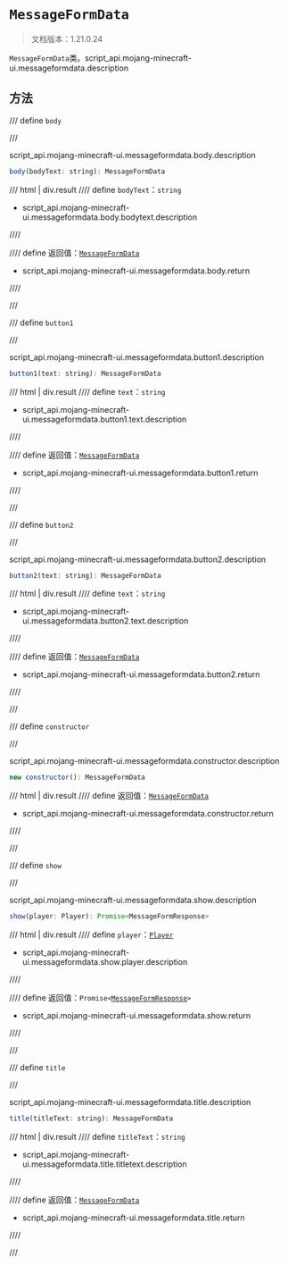 # `MessageFormData`

> 文档版本：1.21.0.24

`MessageFormData`类。script_api.mojang-minecraft-ui.messageformdata.description

## 方法

/// define
`body`


///

script_api.mojang-minecraft-ui.messageformdata.body.description

```js
body(bodyText: string): MessageFormData
```

/// html | div.result
//// define
`bodyText`：`string`

- script_api.mojang-minecraft-ui.messageformdata.body.bodytext.description


////

//// define
返回值：[`MessageFormData`](./messageformdata.md)

- script_api.mojang-minecraft-ui.messageformdata.body.return


////

///


/// define
`button1`


///

script_api.mojang-minecraft-ui.messageformdata.button1.description

```js
button1(text: string): MessageFormData
```

/// html | div.result
//// define
`text`：`string`

- script_api.mojang-minecraft-ui.messageformdata.button1.text.description


////

//// define
返回值：[`MessageFormData`](./messageformdata.md)

- script_api.mojang-minecraft-ui.messageformdata.button1.return


////

///


/// define
`button2`


///

script_api.mojang-minecraft-ui.messageformdata.button2.description

```js
button2(text: string): MessageFormData
```

/// html | div.result
//// define
`text`：`string`

- script_api.mojang-minecraft-ui.messageformdata.button2.text.description


////

//// define
返回值：[`MessageFormData`](./messageformdata.md)

- script_api.mojang-minecraft-ui.messageformdata.button2.return


////

///


/// define
`constructor`


///

script_api.mojang-minecraft-ui.messageformdata.constructor.description

```js
new constructor(): MessageFormData
```

/// html | div.result
//// define
返回值：[`MessageFormData`](./messageformdata.md)

- script_api.mojang-minecraft-ui.messageformdata.constructor.return


////

///


/// define
`show`


///

script_api.mojang-minecraft-ui.messageformdata.show.description

```js
show(player: Player): Promise<MessageFormResponse>
```

/// html | div.result
//// define
`player`：[`Player`](../../server/0.1.0/player.md)

- script_api.mojang-minecraft-ui.messageformdata.show.player.description


////

//// define
返回值：<code>Promise&lt;<a href="../messageformresponse/">MessageFormResponse</a>&gt;</code>

- script_api.mojang-minecraft-ui.messageformdata.show.return


////

///


/// define
`title`


///

script_api.mojang-minecraft-ui.messageformdata.title.description

```js
title(titleText: string): MessageFormData
```

/// html | div.result
//// define
`titleText`：`string`

- script_api.mojang-minecraft-ui.messageformdata.title.titletext.description


////

//// define
返回值：[`MessageFormData`](./messageformdata.md)

- script_api.mojang-minecraft-ui.messageformdata.title.return


////

///

